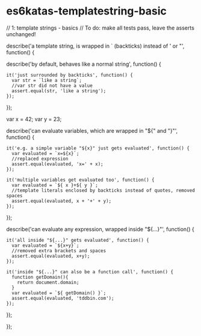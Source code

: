 # es6katas-templatestring-basic
// 1: template strings - basics
// To do: make all tests pass, leave the asserts unchanged!

describe('a template string, is wrapped in ` (backticks) instead of \' or "', function() {

  describe('by default, behaves like a normal string', function() {
    
    it('just surrounded by backticks', function() {
      var str = `like a string`;
      //var str did not have a value
      assert.equal(str, 'like a string');
    });
    
  });

  var x = 42;
  var y = 23;
  
  describe('can evaluate variables, which are wrapped in "${" and "}"', function() {
    
    it('e.g. a simple variable "${x}" just gets evaluated', function() {
      var evaluated = `x=${x}`;
      //replaced expression
      assert.equal(evaluated, 'x=' + x);
    });
    
    it('multiple variables get evaluated too', function() {
      var evaluated = `${ x }+${ y }`;
      //template literals enclosed by backticks instead of quotes, removed spaces
      assert.equal(evaluated, x + '+' + y);
    });
    
  });

  describe('can evaluate any expression, wrapped inside "${...}"', function() {
    
    it('all inside "${...}" gets evaluated', function() {
      var evaluated = `${x+y}`;
      //removed extra brackets and spaces
      assert.equal(evaluated, x+y);
    });
    
    it('inside "${...}" can also be a function call', function() {
      function getDomain(){ 
        return document.domain; 
      }
      var evaluated = `${ getDomain() }`;
      assert.equal(evaluated, 'tddbin.com');
    });
    
  });
  
});
